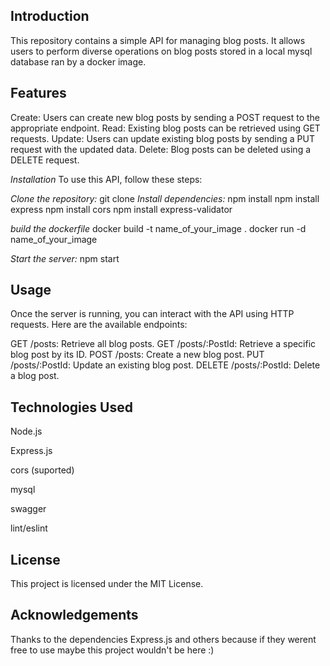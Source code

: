 ## **Introduction**
This repository contains a simple API for managing blog posts. It allows users to perform diverse operations on blog posts stored in a local mysql database ran by a docker image.

## **Features**
Create: Users can create new blog posts by sending a POST request to the appropriate endpoint.
Read: Existing blog posts can be retrieved using GET requests.
Update: Users can update existing blog posts by sending a PUT request with the updated data.
Delete: Blog posts can be deleted using a DELETE request.

_Installation_
To use this API, follow these steps:

_Clone the repository:_ git clone 
_Install dependencies:_ npm install
npm install express
npm install cors
npm install express-validator

_build the dockerfile_
docker build -t name_of_your_image .
docker run -d name_of_your_image

_Start the server:_ npm start

## **Usage**
Once the server is running, you can interact with the API using HTTP requests. Here are the available endpoints:

GET /posts: Retrieve all blog posts.
GET /posts/:PostId: Retrieve a specific blog post by its ID.
POST /posts: Create a new blog post.
PUT /posts/:PostId: Update an existing blog post.
DELETE /posts/:PostId: Delete a blog post.

## **Technologies Used**
Node.js

Express.js

cors (suported)

mysql

swagger

lint/eslint

## **License**
This project is licensed under the MIT License.

## **Acknowledgements**
Thanks to the dependencies Express.js and others because if they werent free to use maybe this project wouldn't be here :)
